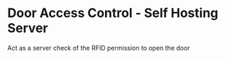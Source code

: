 # Door Access Control - Self Hosting Server

Act as a server check of the RFID permission to open the door
